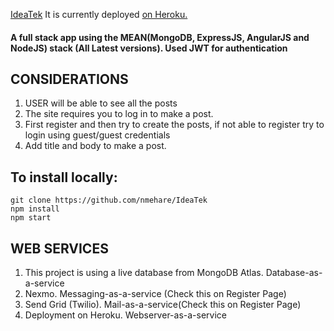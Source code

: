 [IdeaTek](http://localhost:3000/home)
It is currently deployed [on Heroku.](https://ideatekbynam.herokuapp.com)

#### A full stack app using the MEAN(MongoDB, ExpressJS, AngularJS and NodeJS) stack (All Latest versions). Used JWT for authentication

## CONSIDERATIONS

1. USER will be able to see all the posts
2. The site requires you to log in to make a post.
3. First register and then try to create the posts, if not able to register try to login using guest/guest credentials
4. Add title and body to make a post.

## To install locally:

    git clone https://github.com/nmehare/IdeaTek
    npm install
    npm start

## WEB SERVICES

1. This project is using a live database from MongoDB Atlas. Database-as-a-service
2. Nexmo. Messaging-as-a-service (Check this on Register Page)
3. Send Grid (Twilio). Mail-as-a-service(Check this on Register Page)
4. Deployment on Heroku. Webserver-as-a-service
